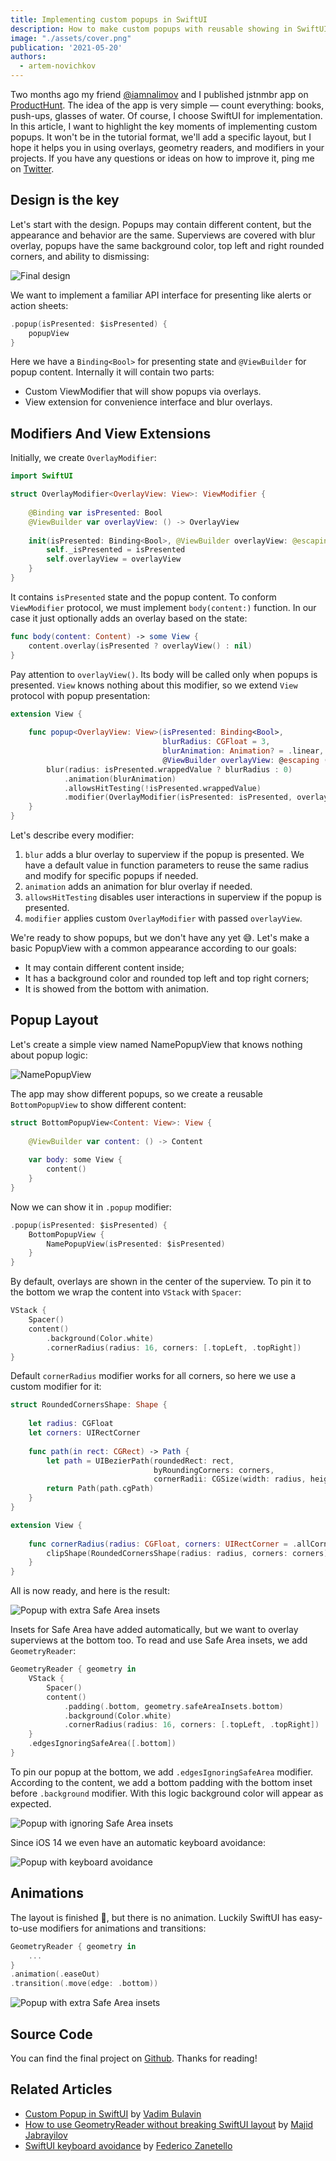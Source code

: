 ```yaml
---
title: Implementing custom popups in SwiftUI
description: How to make custom popups with reusable showing in SwiftUI
image: "./assets/cover.png"
publication: '2021-05-20'
authors:
  - artem-novichkov
---
```


Two months ago my friend [@iamnalimov](https://twitter.com/iamnalimov) and I published jstnmbr app on [ProductHunt](https://www.producthunt.com/posts/jstnmbr). The idea of the app is very simple — count everything: books, push-ups, glasses of water. Of course, I choose SwiftUI for implementation. In this article, I want to highlight the key moments of implementing custom popups. It won't be in the tutorial format, we'll add a specific layout, but I hope it helps you in using overlays, geometry readers, and modifiers in your projects. If you have any questions or ideas on how to improve it, ping me on [Twitter](http://twitter.com/iosartem).

## Design is the key

Let's start with the design. Popups may contain different content, but the appearance and behavior are the same. Superviews are covered with blur overlay, popups have the same background color, top left and right rounded corners, and ability to dismissing:

![Final design](./assets/design.png)

We want to implement a familiar API interface for presenting like alerts or action sheets:

```swift
.popup(isPresented: $isPresented) {
    popupView
}
```

Here we have a `Binding<Bool>` for presenting state and `@ViewBuilder` for popup content. Internally it will contain two parts:

- Custom ViewModifier that will show popups via overlays.
- View extension for convenience interface and blur overlays.

## Modifiers And View Extensions

Initially, we create `OverlayModifier`:

```swift
import SwiftUI

struct OverlayModifier<OverlayView: View>: ViewModifier {
    
    @Binding var isPresented: Bool
    @ViewBuilder var overlayView: () -> OverlayView
    
    init(isPresented: Binding<Bool>, @ViewBuilder overlayView: @escaping () -> OverlayView) {
        self._isPresented = isPresented
        self.overlayView = overlayView
    }
}
```

It contains `isPresented` state and the popup content. To conform `ViewModifier` protocol, we must implement `body(content:)` function. In our case it just optionally adds an overlay based on the state:

```swift
func body(content: Content) -> some View {
    content.overlay(isPresented ? overlayView() : nil)
}
```

Pay attention to `overlayView()`. Its body will be called only when popups is presented. `View` knows nothing about this modifier, so we extend `View` protocol with popup presentation:

```swift
extension View {
    
    func popup<OverlayView: View>(isPresented: Binding<Bool>,
                                  blurRadius: CGFloat = 3,
                                  blurAnimation: Animation? = .linear,
                                  @ViewBuilder overlayView: @escaping () -> OverlayView) -> some View {
        blur(radius: isPresented.wrappedValue ? blurRadius : 0)
            .animation(blurAnimation)
            .allowsHitTesting(!isPresented.wrappedValue)
            .modifier(OverlayModifier(isPresented: isPresented, overlayView: overlayView))
    }
}
```

Let's describe every modifier:

1. `blur` adds a blur overlay to superview if the popup is presented. We have a default value in function parameters to reuse the same radius and modify for specific popups if needed.
2. `animation` adds an animation for blur overlay if needed.
3. `allowsHitTesting` disables user interactions in superview if the popup is presented.
4. `modifier` applies custom `OverlayModifier` with passed `overlayView`.

We're ready to show popups, but we don't have any yet 😅. Let's make a basic PopupView with a common appearance according to our goals:
- It may contain different content inside;
- It has a background color and rounded top left and top right corners;
- It is showed from the bottom with animation.

## Popup Layout

Let's create a simple view named NamePopupView that knows nothing about popup logic:

![NamePopupView](./assets/popup-1.png)

The app may show different popups, so we create a reusable `BottomPopupView` to show different content:

```swift
struct BottomPopupView<Content: View>: View {
    
    @ViewBuilder var content: () -> Content
    
    var body: some View {
        content()
    }
}
```

Now we can show it in `.popup` modifier:

```swift
.popup(isPresented: $isPresented) {
	BottomPopupView {
		NamePopupView(isPresented: $isPresented)
	}
}
```

By default, overlays are shown in the center of the superview. To pin it to the bottom we wrap the content into `VStack` with `Spacer`:

```swift
VStack {
	Spacer()
	content()
	    .background(Color.white)
	    .cornerRadius(radius: 16, corners: [.topLeft, .topRight])
}
```

Default `cornerRadius` modifier works for all corners, so here we use a custom modifier for it:

```swift
struct RoundedCornersShape: Shape {
    
    let radius: CGFloat
    let corners: UIRectCorner
    
    func path(in rect: CGRect) -> Path {
        let path = UIBezierPath(roundedRect: rect,
                                byRoundingCorners: corners,
                                cornerRadii: CGSize(width: radius, height: radius))
        return Path(path.cgPath)
    }
}

extension View {
    
    func cornerRadius(radius: CGFloat, corners: UIRectCorner = .allCorners) -> some View {
        clipShape(RoundedCornersShape(radius: radius, corners: corners))
    }
}
```

All is now ready, and here is the result:

![Popup with extra Safe Area insets](./assets/popup-2.png)

Insets for Safe Area have added automatically, but we want to overlay superviews at the bottom too. To read and use Safe Area insets, we add `GeometryReader`:

```swift
GeometryReader { geometry in
	VStack {
	    Spacer()
	    content()
		    .padding(.bottom, geometry.safeAreaInsets.bottom)
		    .background(Color.white)
		    .cornerRadius(radius: 16, corners: [.topLeft, .topRight])
	}
	.edgesIgnoringSafeArea([.bottom])
}
```

To pin our popup at the bottom, we add `.edgesIgnoringSafeArea` modifier. According to the content, we add a bottom padding with the bottom inset before `.background` modifier. With this logic background color will appear as expected.

![Popup with ignoring Safe Area insets](./assets/popup-3.png)

Since iOS 14 we even have an automatic keyboard avoidance:

![Popup with keyboard avoidance](./assets/popup-4.png)

## Animations

The layout is finished 🥳, but there is no animation. Luckily SwiftUI has easy-to-use modifiers for animations and transitions:

```swift
GeometryReader { geometry in
    ...
}
.animation(.easeOut)
.transition(.move(edge: .bottom))
```

![Popup with extra Safe Area insets](./assets/final.gif)


## Source Code

You can find the final project on [Github](https://github.com/artemnovichkov/CustomPopupExample). Thanks for reading!

## Related Articles

- [Custom Popup in SwiftUI](https://www.vadimbulavin.com/swiftui-popup-sheet-popover) by [Vadim Bulavin](https://twitter.com/V8tr)
- [How to use GeometryReader without breaking SwiftUI layout](https://swiftwithmajid.com/2020/11/04/how-to-use-geometryreader-without-breaking-swiftui-layout) by [Majid Jabrayilov](https://twitter.com/mecid)
- [SwiftUI keyboard avoidance](https://www.fivestars.blog/articles/swiftui-keyboard) by [Federico Zanetello](https://twitter.com/zntfdr)